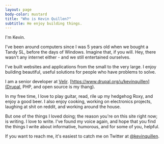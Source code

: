```yaml
---
layout: page
body-color: mustard
title: "Who is Kevin Quillen?"
subtitle: He enjoy building things.
---
```


I'm Kevin.

I've been around computers since I was 5 years old when we bought a Tandy SL, before the days of Windows. Imagine that, if you will. Hey, there wasn't any internet either - and we still entertained ourselves.

I've built websites and applications from the small to the very large. I enjoy building beautiful, useful solutions for people who have problems to solve.

I am a senior developer at [Velir](http://www.velir.com). [https://www.drupal.org/u/kevinquillen](Drupal, PHP, and open source is my thang).

In my free time, I love to play guitar, read, rile up my hedgehog Roxy, and enjoy a good beer. I also enjoy
cooking, working on electronics projects, laughing at shit on reddit, and working around the house.

But one of the things I loved doing; the reason you're on this site right now; is writing. I love to write. I've found my voice again, and hope that you find the things I write about informative, humorous, and for some of you, helpful.

If you want to reach me, it's easiest to catch me on Twitter at [@kevinquillen](https://twitter.com/kevinquillen).
